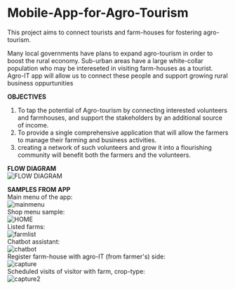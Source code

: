 # Mobile-App-for-Agro-Tourism
This project aims to connect tourists and farm-houses for fostering agro-tourism.

Many local governments have plans to expand agro-tourism in order to boost the rural economy. Sub-urban areas have a large white-collar population who may be intereseted in visiting farm-houses as a tourist. Agro-IT app will allow us to connect these people and support growing rural business oppurtunities 

<b>OBJECTIVES</b><br>
<ol>
<li>To tap the potential of Agro-tourism by connecting interested volunteers and farmhouses, and support the stakeholders by an additional source of income.</li>
<li>To provide a single comprehensive application that will allow the farmers to manage their farming and business activities.</li> 
<li>creating a network of such volunteers and grow it into a flourishing community will benefit both the farmers and the volunteers.</li>
</ol>

<b> FLOW DIAGRAM </b><br>
![FLOW DIAGRAM](/samples/flowchart.PNG)

<b>SAMPLES FROM APP</b><br>
Main menu of the app:<br>
![mainmenu](/samples/mainmenu.PNG)<br>
Shop menu sample: <br>
![HOME](/samples/homepage.PNG)<br>
Listed farms: <br>
![farmlist](/samples/farmlist.PNG)<br>
Chatbot assistant: <br>
![chatbot](/samples/chatbot.PNG)<br>
Register farm-house with agro-IT (from farmer's) side: <br>
![capture](/samples/Capture.PNG)<br>
Scheduled visits of visitor with farm, crop-type: <br>
![capture2](/samples/Capture2.PNG)<br>

